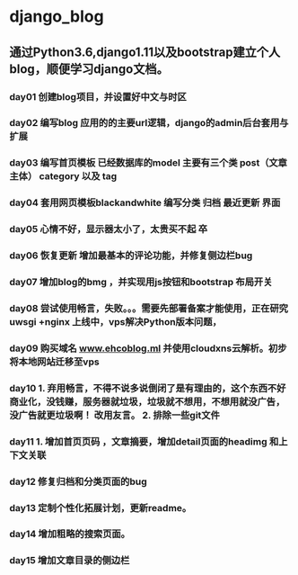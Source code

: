 # django_blog


## 通过Python3.6,django1.11以及bootstrap建立个人blog，顺便学习django文档。
### day01 创建blog项目，并设置好中文与时区
### day02 编写blog 应用的的主要url逻辑，django的admin后台套用与扩展
### day03 编写首页模板 已经数据库的model 主要有三个类 post（文章主体） category 以及 tag
### day04 套用网页模板blackandwhite 编写分类 归档 最近更新 界面
### day05 心情不好，显示器太小了，太贵买不起 卒
### day06 恢复更新  增加最基本的评论功能，并修复侧边栏bug
### day07 增加blog的bmg ，并实现用js按钮和bootstrap 布局开关
### day08 尝试使用畅言，失败。。。需要先部署备案才能使用，正在研究 uwsgi +nginx 上线中，vps解决Python版本问题，
### day09  购买域名 www.ehcoblog.ml 并使用cloudxns云解析。初步将本地网站迁移至vps
### day10  1. 弃用畅言，不得不说多说倒闭了是有理由的，这个东西不好商业化，没钱赚，服务器就垃圾，垃圾就不想用，不想用就没广告，没广告就更垃圾啊！ 改用友言。 2. 排除一些git文件
### day11  1. 增加首页页码 ，文章摘要，增加detail页面的headimg 和上下文关联
### day12  修复归档和分类页面的bug
### day13  定制个性化拓展计划，更新readme。
### day14  增加粗略的搜索页面。
### day15  增加文章目录的侧边栏